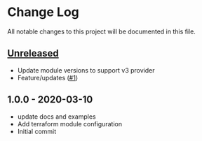# Change Log

All notable changes to this project will be documented in this file.

<a name="unreleased"></a>
## [Unreleased]

- Update module versions to support v3 provider
- Feature/updates ([#1](https://github.com/umotif-public/terraform-aws-ecs-fargate-scheduled-task/issues/1))


<a name="1.0.0"></a>
## 1.0.0 - 2020-03-10

- update docs and examples
- Add terraform module configuration
- Initial commit


[Unreleased]: https://github.com/umotif-public/terraform-aws-ecs-fargate-scheduled-task/compare/1.0.0...HEAD
